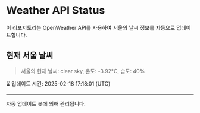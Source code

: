 
# Weather API Status

이 리포지토리는 OpenWeather API를 사용하여 서울의 날씨 정보를 자동으로 업데이트합니다.

## 현재 서울 날씨
> 서울의 현재 날씨: clear sky, 온도: -3.92°C, 습도: 40%

⏳ 업데이트 시간: 2025-02-18 17:18:01 (UTC)

---
자동 업데이트 봇에 의해 관리됩니다.
